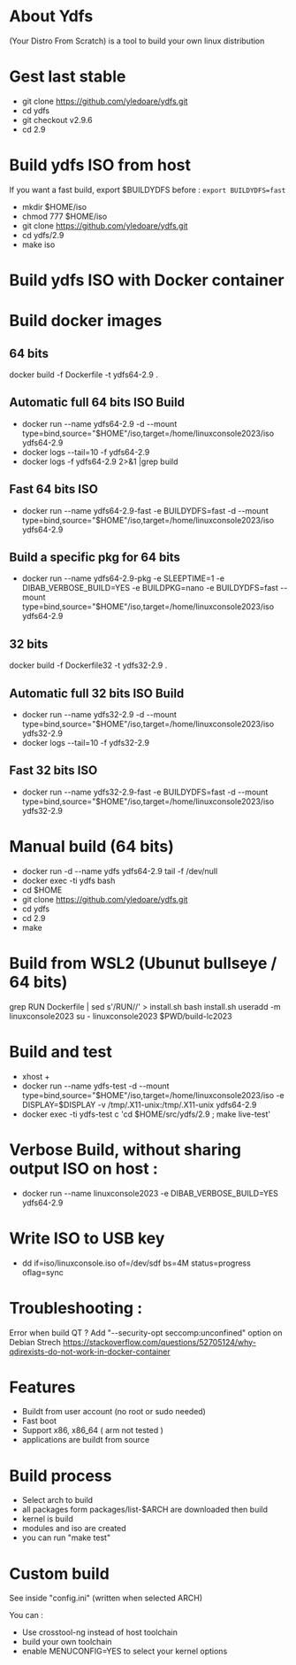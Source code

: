 # About Ydfs

(Your Distro From Scratch) is a tool to build your own linux distribution 

# Gest last stable

* git clone https://github.com/yledoare/ydfs.git
* cd ydfs
* git checkout v2.9.6
* cd 2.9

# Build ydfs ISO from host
If you want a fast build, export $BUILDYDFS before : ```export BUILDYDFS=fast```

* mkdir $HOME/iso
* chmod 777 $HOME/iso
* git clone https://github.com/yledoare/ydfs.git
* cd ydfs/2.9
* make iso

# Build ydfs ISO with Docker container

# Build docker images

## 64 bits
docker build -f Dockerfile -t ydfs64-2.9 .

## Automatic full 64 bits ISO Build

* docker run --name ydfs64-2.9 -d --mount type=bind,source="$HOME"/iso,target=/home/linuxconsole2023/iso ydfs64-2.9 
* docker logs --tail=10 -f ydfs64-2.9
* docker logs -f ydfs64-2.9 2>&1 |grep build

## Fast 64 bits ISO

* docker run --name ydfs64-2.9-fast -e BUILDYDFS=fast -d --mount type=bind,source="$HOME"/iso,target=/home/linuxconsole2023/iso  ydfs64-2.9

## Build a specific pkg for 64 bits

* docker run --name ydfs64-2.9-pkg -e SLEEPTIME=1 -e DIBAB_VERBOSE_BUILD=YES -e BUILDPKG=nano -e BUILDYDFS=fast --mount type=bind,source="$HOME"/iso,target=/home/linuxconsole2023/iso  ydfs64-2.9

## 32 bits
docker build -f Dockerfile32 -t ydfs32-2.9 .

## Automatic full 32 bits ISO Build

* docker run --name ydfs32-2.9 -d --mount type=bind,source="$HOME"/iso,target=/home/linuxconsole2023/iso  ydfs32-2.9
* docker logs --tail=10 -f ydfs32-2.9

## Fast 32 bits ISO

* docker run --name ydfs32-2.9-fast -e BUILDYDFS=fast -d --mount type=bind,source="$HOME"/iso,target=/home/linuxconsole2023/iso  ydfs32-2.9

# Manual build (64 bits)

* docker run -d --name ydfs ydfs64-2.9 tail -f /dev/null 
* docker exec -ti ydfs bash
* cd $HOME
* git clone https://github.com/yledoare/ydfs.git
* cd ydfs
* cd 2.9
* make 

# Build from WSL2 (Ubunut bullseye / 64 bits)

grep RUN Dockerfile | sed s'/RUN//' > install.sh
bash install.sh
useradd -m linuxconsole2023
su - linuxconsole2023 $PWD/build-lc2023

# Build and test

* xhost +
* docker run --name ydfs-test -d --mount type=bind,source="$HOME"/iso,target=/home/linuxconsole2023/iso -e DISPLAY=$DISPLAY -v /tmp/.X11-unix:/tmp/.X11-unix  ydfs64-2.9 
* docker exec -ti ydfs-test c 'cd $HOME/src/ydfs/2.9 ; make live-test'

# Verbose Build, without sharing output ISO on host :

* docker run --name linuxconsole2023 -e DIBAB_VERBOSE_BUILD=YES ydfs64-2.9

# Write ISO to USB key

* dd if=iso/linuxconsole.iso of=/dev/sdf bs=4M status=progress oflag=sync

# Troubleshooting :

Error when build QT ?
Add "--security-opt seccomp:unconfined" option on Debian Strech
https://stackoverflow.com/questions/52705124/why-qdirexists-do-not-work-in-docker-container

# Features 

* Buildt from user account (no root or sudo needed)
* Fast boot
* Support x86, x86_64 ( arm not tested )
* applications are buildt from source

# Build process 
* Select arch to build
* all packages form packages/list-$ARCH are downloaded then build
* kernel is build
* modules and iso are created
* you can run "make test"

# Custom build

See inside "config.ini" (written when selected ARCH)

You can :

  * Use crosstool-ng instead of host toolchain
  * build your own toolchain
  * enable MENUCONFIG=YES to select your kernel options
